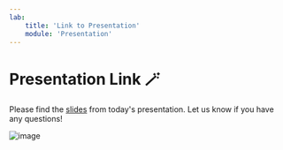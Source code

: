 ```yaml
---
lab:
    title: 'Link to Presentation'
    module: 'Presentation'
---
```


# Presentation Link 🪄

Please find the [slides](https://4lbi-my.sharepoint.com/...) from today's presentation. Let us know if you have any questions!

![image](https://github.com/shannonlindsay/WitchesGuide/assets/77289548/70351c93-8223-4c66-b6f7-be18aa6a053f)
